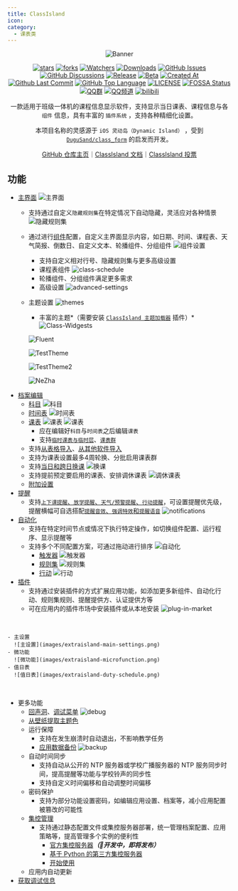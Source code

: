 ```yaml
---
title: ClassIsland
icon: 
category:
  - 课表类
---
```


<div align="center">

![Banner](https://github.com/user-attachments/assets/a815dd7d-8343-4da5-aee4-3f754aa297e4)

[![stars](https://img.shields.io/github/stars/ClassIsland/ClassIsland?label=Stars)](https://github.com/ClassIsland/ClassIsland) [![forks](https://img.shields.io/github/forks/ClassIsland/ClassIsland?label=Forks)](https://github.com/ClassIsland/ClassIsland) [![Watchers](https://img.shields.io/github/watchers/ClassIsland/ClassIsland?style=social)](https://github.com/ClassIsland/ClassIsland/watchers) [![Downloads](https://img.shields.io/github/downloads/ClassIsland/ClassIsland/total?style=social&label=Downloads&logo=github)](https://github.com/ClassIsland/ClassIsland/releases/latest) [![GitHub Issues](https://img.shields.io/github/issues-search/ClassIsland/ClassIsland?query=is%3Aopen&style=flat&logo=github&label=Issues&color=%233fb950)](https://github.com/ClassIsland/ClassIsland/issues) [![GitHub Discussions](https://img.shields.io/github/discussions/ClassIsland/ClassIsland?style=flat&logo=Github&label=Discussions)](https://github.com/ClassIsland/ClassIsland/discussions) [![Release](https://img.shields.io/github/v/release/ClassIsland/ClassIsland?style=flat&color=%233fb950&label=正式版)](https://github.com/ClassIsland/ClassIsland/releases/latest) [![Beta](https://img.shields.io/github/v/release/ClassIsland/ClassIsland?include_prereleases&style=flat&color=orange&label=测试版)](https://github.com/ClassIsland/ClassIsland/releases) [![Created At](https://img.shields.io/github/created-at/ClassIsland/ClassIsland)](https://github.com/ClassIsland/ClassIsland) [![Github Last Commit](https://img.shields.io/github/last-commit/ClassIsland/ClassIsland)](https://github.com/ClassIsland/ClassIsland/commits/master) [![GitHub Top Language](https://img.shields.io/github/languages/top/ClassIsland/ClassIsland)](https://github.com/ClassIsland/ClassIsland) [![LICENSE](https://img.shields.io/badge/License-MIT-red.svg "LICENSE")](https://github.com/ClassIsland/ClassIsland/blob/master/LICENSE.txt) [![FOSSA Status](https://app.fossa.com/api/projects/git%2Bgithub.com%2FHelloWRC%2FClassIsland.svg?type=shield)](https://app.fossa.com/projects/git%2Bgithub.com%2FHelloWRC%2FClassIsland?ref=badge_shield&style=flat) [![QQ群](https://img.shields.io/badge/-QQ%E7%BE%A4%EF%BD%9C958840932-blue?style=flat&logo=QQ)](https://qm.qq.com/q/4NsDQKiAuQ) [![QQ频道](https://img.shields.io/badge/-QQ%E9%A2%91%E9%81%93%EF%BD%9Cclassisland-blue?style=flat&logo=QQ)](https://pd.qq.com/s/7a41knciu) [![bilibili](https://img.shields.io/badge/-UP%E4%B8%BB%EF%BD%9CHelloWRC__dev-%23FB7299?style=flat&logo=bilibili)](https://space.bilibili.com/355897687)

一款适用于班级一体机的课程信息显示软件，支持显示当日课表、课程信息与各 `组件` 信息，具有丰富的 `插件系统` ，支持各种精细化设置。

本项目名称的灵感源于 `iOS 灵动岛（Dynamic Island）` ，受到 [`DuguSand/class_form`](https://github.com/DuguSand/class_form) 的启发而开发。

[GitHub 仓库主页](https://github.com/ClassIsland/ClassIsland)｜[ClassIsland 文档](https://docs.classisland.tech)｜[ClassIsland 投票](https://github.com/ClassIsland/voting/discussions)

<SiteInfo
  name="ClassIsland 官网"
  desc="一款大屏课表显示工具"
  url="https://classisland.tech/"
  logo="https://gh.llkk.cc/https://raw.githubusercontent.com/ClassIsland/ClassIsland/master/ClassIsland/Assets/AppLogo_AppLogo.svg"
  repo="https://github.com/ClassIsland/ClassIsland"
  preview="https://classisland.tech/assets/Banner-Web-24-yoxS6EsL.png"
/>

</div>

<BiliBili bvid="BV12fFoefEGn" />

<BiliBili bvid="BV1AqFYeoEZ6" />

## 功能
- [主界面](https://docs.classisland.tech/app/basic.html#%E4%B8%BB%E7%95%8C%E9%9D%A2)
  ![主界面](https://classisland.tech/assets/comps-BImMTOwP.png)
  - 支持通过自定义`隐藏规则集`在特定情况下自动隐藏，灵活应对各种情景
    ![隐藏规则集](https://classisland.tech/assets/ruleset-DvDC3p49.png)
  - 通过进行[组件](https://docs.classisland.tech/app/basic.html#%E7%BB%84%E4%BB%B6)配置，自定义主界面显示内容，如日期、时间、课程表、天气简报、倒数日、自定义文本、轮播组件、分组组件
    ![组件设置](https://classisland.tech/assets/comp-settings-CnSSI3ny.png)
    - 支持自定义相对行号、隐藏规则集与更多高级设置
    - 课程表组件
      ![class-schedule](images/class-schedule.png)
    - 轮播组件、分组组件满足更多需求
    - 高级设置
      ![advanced-settings](images/advanced-settings.png)
  - 主题设置
    ![themes](images/themes.png)
    - 丰富的主题*（需要安装 [`ClassIsland 主题加载器`](https://github.com/ClassIsland/ClassIsland.ThemeLoader) 插件）*
    ![Class-Widgests](images/classwidgets.png)
    
    ![Fluent](images/fluent.png)
    
    ![TestTheme](images/testtheme.png)
    
    ![TestTheme2](images/testtheme2.png)
    
    ![NeZha](images/nezha.png)
- [档案编辑](https://docs.classisland.tech/app/profile/)
  - [科目](https://docs.classisland.tech/app/profile/subject.html)
    ![科目](https://classisland.tech/assets/4-UASBuuFy.png)
  - [时间表](https://docs.classisland.tech/app/profile/time-layout.html)
    ![时间表](https://classisland.tech/assets/3-B78pDh2c.png)
  - [课表](https://docs.classisland.tech/app/profile/classplan.html)
    ![课表](https://classisland.tech/assets/1-UIMlY11K.png)
    ![课表](https://classisland.tech/assets/2-D-hk6KM_.png)
    - 应在编辑好`科目`与`时间表`之后编辑`课表`
    - 支持[`临时课表与临时层`](https://docs.classisland.tech/app/profile/classplan.html#%E4%B8%B4%E6%97%B6%E8%AF%BE%E8%A1%A8%E4%B8%8E%E4%B8%B4%E6%97%B6%E5%B1%82)、[`课表群`](https://docs.classisland.tech/app/profile/classplan.html#%E8%AF%BE%E8%A1%A8%E7%BE%A4)
   - 支持[从表格导入](https://docs.classisland.tech/app/profile/#%E4%BB%8E%E8%A1%A8%E6%A0%BC%E5%AF%BC%E5%85%A5)、[从其他软件导入](https://docs.classisland.tech/app/migrate/)
   - 支持为课表设置最多4周轮换、分批启用课表群
   - 支持[当日和跨日换课](https://docs.classisland.tech/app/profile/classplan.html#%E6%8D%A2%E8%AF%BE)
     ![换课](https://classisland.tech/assets/5-Cf_Rqjz-.png)
   - 支持提前预定要启用的课表、安排调休课表
     ![调休课表](https://classisland.tech/assets/6-CIhgwWiW.png)
   - [附加设置](https://docs.classisland.tech/app/profile/attached-settings.html)
- [提醒](https://docs.classisland.tech/app/notifications.html)
  - 支持[`上下课提醒`、`放学提醒`、`天气/预警提醒`、`行动提醒`](https://docs.classisland.tech/app/notifications.html#%E6%8F%90%E9%86%92%E8%AE%BE%E7%BD%AE)，可设置提醒优先级，提醒横幅可自选搭配[`提醒音效`、`强调特效`和`提醒语音`](https://docs.classisland.tech/app/notifications.html#%E5%BC%BA%E8%B0%83%E6%8F%90%E9%86%92)
    ![notifications](notifications.png)
- [自动化](https://docs.classisland.tech/app/automation.html)
  - 支持在特定时间节点或情况下执行特定操作，如切换组件配置、运行程序、显示提醒等
  - 支持多个不同配置方案，可通过拖动进行排序
    ![自动化](https://classisland.tech/assets/automatic1-itAmfZ_k.png)
    - [触发器](https://docs.classisland.tech/app/automation.html#%E8%A7%A6%E5%8F%91%E5%99%A8)
      ![触发器](https://docs.classisland.tech/assets/%E8%A7%A6%E5%8F%91%E5%99%A8-BFm_yeqw.png)
    - [规则集](https://docs.classisland.tech/app/automation.html#%E8%87%AA%E5%8A%A8%E5%8C%96-1)
      ![规则集](https://docs.classisland.tech/assets/%E8%A7%84%E5%88%99%E9%9B%86%E7%A4%BA%E4%BE%8B-CsFLEBwL.png)
    - [行动](https://docs.classisland.tech/app/automation.html#%E8%A7%A6%E5%8F%91%E5%99%A8)
      ![行动](https://docs.classisland.tech/assets/%E8%A1%8C%E5%8A%A8%E7%A4%BA%E4%BE%8B-C2elwscy.png)
- [插件](https://github.com/ClassIsland/PluginIndex)
  - 支持通过安装插件的方式扩展应用功能，如添加更多新组件、自动化行动、规则集规则、提醒提供方、认证提供方等
  - 可在应用内的插件市场中安装插件或从本地安装
  ![plug-in-market](images/plug-in-market.png)
  
<VPCard
  style="padding-left: 2rem;"
  logo="https://gh.llkk.cc/https://raw.githubusercontent.com/LiPolymer/ExtraIsland/master/ExtraIsland/icon.png"
  title="ExtraIsland"
  desc="为 ClassIsland 提供多种扩展功能！"
  link="https://github.com/LiPolymer/ExtraIsland"
/>

    - 主设置
      ![主设置](images/extraisland-main-settings.png)
    - 微功能
      ![微功能](images/extraisland-microfunction.png)
    - 值日表
      ![值日表](images/extraisland-duty-schedule.png)

<VPCard
  style="padding-left: 2rem;"
  logo="https://gh.llkk.cc/https://raw.githubusercontent.com/ClassIsland/ClassIsland.ThemeLoader/master/ClassIsland.ThemeLoader/icon.png"
  title="ClassIsland 主题加载器"
  desc="为 ClassIsland 加载自定义主题，个性化您的界面。"
  link="https://github.com/ClassIsland/ClassIsland.ThemeLoader"
/>
<VPCard
  style="padding-left: 2rem;"
  logo="https://gh.llkk.cc/https://raw.githubusercontent.com/denglihong2007/EarthquakeWarningForClassIsLand/master/EarthquakeWarning/icon.png"
  title="地震预警"
  desc="防范于未然，为您争取宝贵避险时间。"
  link="https://github.com/denglihong2007/EarthquakeWarningForClassIsLand"
/>
<VPCard
  style="padding-left: 2rem;"
  logo=""
  title="UIAccess 提权"
  desc="为 ClassIsland 提升 UIAccess 令牌，使 ClassIsland 可以置顶到全屏 UWP 应用和系统界面上。"
  link="https://github.com/HelloWRC/GrantUiAccess"
/>

- 更多功能
  - [回声洞](https://docs.qq.com/sheet/DS3pQdk5IRmZnbmhu)、[调试菜单](https://docs.classisland.tech/app/advanced.html#%E8%B0%83%E8%AF%95%E8%8F%9C%E5%8D%95)
    ![debug](images/debug.png)
  - [从壁纸提取主题色](https://docs.classisland.tech/app/advanced.html#%E4%BB%8E%E5%A3%81%E7%BA%B8%E6%8F%90%E5%8F%96%E4%B8%BB%E9%A2%98%E8%89%B2)
  - 运行保障
    - 支持在发生崩溃时自动退出，不影响教学任务
    - [应用数据备份](https://docs.classisland.tech/app/backup.html)
      ![backup](images/backup.png)
  - 自动时间同步
    - 支持自动从公开的 NTP 服务器或学校广播服务器的 NTP 服务同步时间，提高提醒等功能与学校铃声的同步性
    - 支持自定义时间偏移和自动调整时间偏移
  - 密码保护
    - 支持为部分功能设置密码，如编辑应用设置、档案等，减小应用配置被篡改的可能性
  - [集控管理](https://docs.classisland.tech/management/)
    - 支持通过静态配置文件或集控服务器部署，统一管理档案配置、应用策略等，提高管理多个实例的便利性
      - [官方集控服务器](https://github.com/ClassIsland/ManagementServer)***（🚧开发中，即将发布）***
      - [基于 Python 的第三方集控服务器](https://github.com/kaokao221/ClassIslandManagementServer.py)
      - [开始使用](https://docs.classisland.tech/management/#%E5%BC%80%E5%A7%8B%E4%BD%BF%E7%94%A8)    
  - 应用内自动更新
- [获取调试信息](https://docs.classisland.tech/app/faq/reporting-issue.html)
